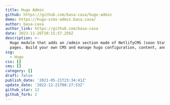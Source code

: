 ```yaml
---
title: Hugo Admin
github: https://github.com/basa-casa/hugo-admin
demo: https://hugo-scms-admin.basa.casa/
author: basa-casa
author_link: https://github.com/basa-casa
date: 2023-11-26T10:15:57.256Z
description: >-
  Hugo module that adds an /admin section made of NetlifyCMS (soon StaticJsCMS)
  pages. Build your own CMS and manage hugo configuration, content, and data.
ssg:
  - Hugo
css: []
cms: []
category: []
draft: false
publish_date: '2021-05-21T23:34:41Z'
update_date: '2022-12-21T00:27:53Z'
github_star: 12
github_fork: 2
---
```

